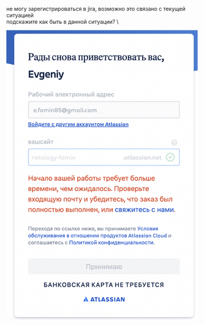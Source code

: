 не могу зарегистрироваться в jira, возможно это связано с текущей ситуацией \
подскажите как быть в данной ситуации? \

![screenshot](https://github.com/evgenfomin/devops-netology/blob/main/CI/HomeWork9.1/%D0%A1%D0%BD%D0%B8%D0%BC%D0%BE%D0%BA%20%D1%8D%D0%BA%D1%80%D0%B0%D0%BD%D0%B0%202022-03-13%20%D0%B2%2016.07.57.png)